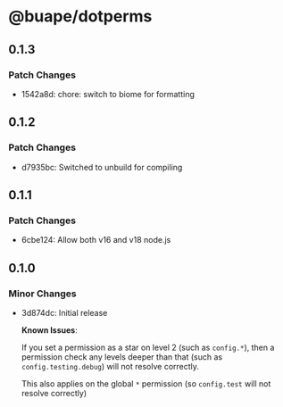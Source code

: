 # @buape/dotperms

## 0.1.3

### Patch Changes

- 1542a8d: chore: switch to biome for formatting

## 0.1.2

### Patch Changes

- d7935bc: Switched to unbuild for compiling

## 0.1.1

### Patch Changes

- 6cbe124: Allow both v16 and v18 node.js

## 0.1.0

### Minor Changes

- 3d874dc: Initial release

  **Known Issues**:

  If you set a permission as a star on level 2 (such as `config.*`), then a permission check any levels deeper than that (such as `config.testing.debug`) will not resolve correctly.

  This also applies on the global `*` permission (so `config.test` will not resolve correctly)
